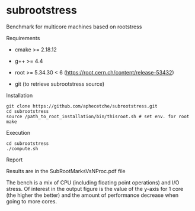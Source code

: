 # subrootstress
Benchmark for multicore machines based on rootstress

Requirements

- cmake >= 2.18.12

- g++ >= 4.4

- root >= 5.34.30 < 6 (https://root.cern.ch/content/release-53432)

- git (to retrieve subrootstress source)

Installation

	git clone https://github.com/aphecetche/subrootstress.git
	cd subrootstress
    source /path_to_root_installation/bin/thisroot.sh # set env. for root
	make

Execution

	cd subrootstress
	./compute.sh

Report

Results are in the SubRootMarksVsNProc.pdf file

The bench is a mix of CPU (including floating point operations) and I/O stress.
Of interest in the output figure is the value of the y-axis for 1 core (the higher the better) and the amount of performance decrease when going to more cores.

